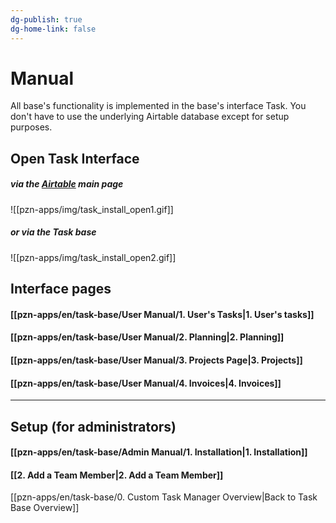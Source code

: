 ```yaml
---
dg-publish: true
dg-home-link: false
---
```

# Manual

All base's functionality is implemented in the base's interface Task. 
You don't have to use the underlying Airtable database except for setup purposes.

## Open Task Interface

##### via the [Airtable](airtable.com) main page 
![[pzn-apps/img/task_install_open1.gif]]


##### or via the Task base 
![[pzn-apps/img/task_install_open2.gif]]


## Interface pages
#### [[pzn-apps/en/task-base/User Manual/1. User's Tasks|1. User's tasks]]
#### [[pzn-apps/en/task-base/User Manual/2. Planning|2. Planning]]
#### [[pzn-apps/en/task-base/User Manual/3. Projects Page|3. Projects]]
#### [[pzn-apps/en/task-base/User Manual/4. Invoices|4. Invoices]]


---
## Setup (for administrators)
#### [[pzn-apps/en/task-base/Admin Manual/1. Installation|1. Installation]]
#### [[2. Add a Team Member|2. Add a Team Member]]

[[pzn-apps/en/task-base/0. Custom Task Manager Overview|Back to Task Base Overview]]


